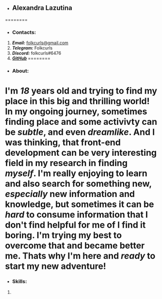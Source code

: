 * ## Alexandra Lazutina
========
* ### Contacts: 
1. ***Email:*** folkcurls@gmail.com
2. ***Telegram:*** Folkcurls 
3. ***Discord:*** folkcurls#6476
4. ***[GitHub](https://github.com/Folkcurls)***
========
* ### About:
I'm _18_ years old and trying to find my place in this big and thrilling world! In my ongoing journey, sometimes finding place and some activivty can be _subtle_, and even _dreamlike_. And I was thinking, that front-end development can be very **interesting** field in my research in finding _myself_. I'm really **enjoying** to learn and also search for something new, _especially_ new information and knowledge, but sometimes it can be _hard_ to consume information that I don't find helpful for me of I find it boring. I'm **trying** my best to overcome that and became better me. Thats why I'm here and _ready_ to start my new adventure!
========
* ### Skills:
1. 